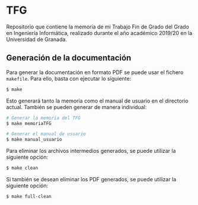 # TFG
Repositorio que contiene la memoria de mi Trabajo Fin de Grado del Grado en Ingeniería Informática,
realizado durante el año académico 2019/20 en la Universidad de Granada.

## Generación de la documentación

Para generar la documentación en formato PDF se puede usar el fichero `makefile`. Para ello, basta
con ejecutar lo siguiente:

```sh
$ make
```

Esto generará tanto la memoria como el manual de usuario en el directorio actual. También
se pueden generar de manera individual:

```sh
# Generar la memoria del TFG
$ make memoriaTFG

# Generar el manual de usuario
$ make manual_usuario
```

Para eliminar los archivos intermedios generados, se puede utilizar la siguiente opción:

```sh
$ make clean
```

Si también se desean eliminar los PDF generados, se puede utilizar la siguiente opción:

```sh
$ make full-clean
```

